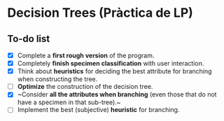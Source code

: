 # Decision Trees (Pràctica de LP)
## To-do list
- [x] Complete a **first rough version** of the program.
- [x] Completely **finish specimen classification** with user interaction.
- [x] Think about **heuristics** for deciding the best attribute for branching when constructing the tree.
- [ ] **Optimize** the construction of the decision tree.
- [X] ~Consider **all the attributes when branching** (even those that do not have a specimen in that sub-tree).~
- [ ] Implement the best (subjective) **heuristic** for branching.
